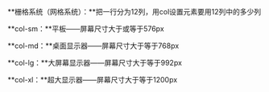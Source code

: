 **栅格系统（网格系统）：**把一行分为12列，用col设置元素要用12列中的多少列

**col-sm：**平板——屏幕尺寸大于或等于576px

**col-md：**桌面显示器——屏幕尺寸大于等于768px

**col-lg：**大屏幕显示器——屏幕尺寸大于等于992px

**col-xl：**超大显示器——屏幕尺寸大于等于1200px



